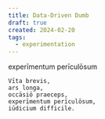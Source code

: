 ```yaml
---
title: Data-Driven Dumb
draft: true
created: 2024-02-20
tags:
  - experimentation
---
```


experīmentum perīculōsum

```
Vīta brevis,
ars longa,
occāsiō praeceps,
experīmentum perīculōsum,
iūdicium difficile.
```
